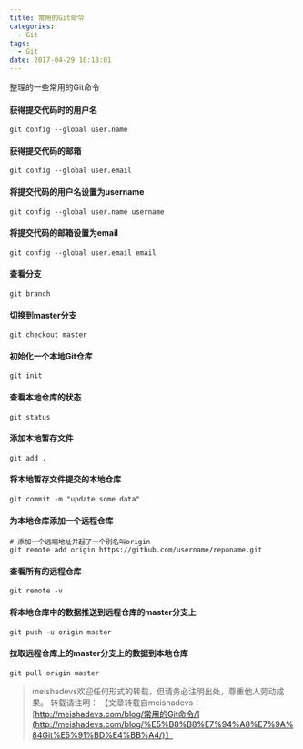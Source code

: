 ```yaml
---
title: 常用的Git命令
categories:
  - Git
tags:
  - Git 
date: 2017-04-29 10:18:01
---
```


整理的一些常用的Git命令
<!--more-->

#### 获得提交代码时的用户名
	git config --global user.name

#### 获得提交代码的邮箱
	git config --global user.email

#### 将提交代码的用户名设置为username
	git config --global user.name username

#### 将提交代码的邮箱设置为email
	git config --global user.email email

#### 查看分支
	git branch

#### 切换到master分支
	git checkout master 

#### 初始化一个本地Git仓库
	git init

####  查看本地仓库的状态
	git status

#### 添加本地暂存文件
	git add .

#### 将本地暂存文件提交的本地仓库
	git commit -m "update some data"

#### 为本地仓库添加一个远程仓库

	# 添加一个远端地址并起了一个别名叫origin
	git remote add origin https://github.com/username/reponame.git


#### 查看所有的远程仓库
	git remote -v

#### 将本地仓库中的数据推送到远程仓库的master分支上
	git push -u origin master

#### 拉取远程仓库上的master分支上的数据到本地仓库
	git pull origin master

> meishadevs欢迎任何形式的转载，但请务必注明出处，尊重他人劳动成果。
转载请注明： 【文章转载自meishadevs：[http://meishadevs.com/blog/常用的Git命令/](http://meishadevs.com/blog/%E5%B8%B8%E7%94%A8%E7%9A%84Git%E5%91%BD%E4%BB%A4/)】